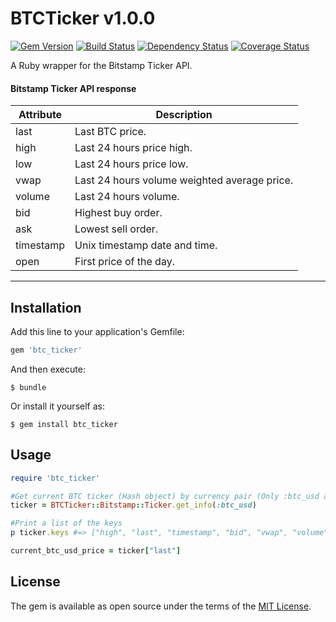 # BTCTicker  v1.0.0

[![Gem Version](https://badge.fury.io/rb/btc_ticker.svg)](https://badge.fury.io/rb/btc_ticker)
[![Build Status](https://travis-ci.org/ironbyte/btc_ticker.svg?branch=master)](https://travis-ci.org/ironbyte/btc_ticker)
[![Dependency Status](https://gemnasium.com/badges/github.com/ironbyte/btc_ticker.svg)](https://gemnasium.com/github.com/ironbyte/btc_ticker)
[![Coverage Status](https://coveralls.io/repos/github/ironbyte/btc_ticker/badge.svg?branch=master)](https://coveralls.io/github/ironbyte/btc_ticker?branch=master)

A Ruby wrapper for the Bitstamp Ticker API.

#### Bitstamp Ticker API response
Attribute   | Description
------------|----------------------------------------------------
last        | Last BTC price.
high        | Last 24 hours price high.
low         | Last 24 hours price low.
vwap        | Last 24 hours volume weighted average price.
volume      | Last 24 hours volume.
bid         | Highest buy order.
ask         | Lowest sell order.
timestamp   | Unix timestamp date and time.
open        | First price of the day.
----------------------------------------------------------------

## Installation

Add this line to your application's Gemfile:

```ruby
gem 'btc_ticker'
```

And then execute:

    $ bundle

Or install it yourself as:

    $ gem install btc_ticker

## Usage

```ruby
require 'btc_ticker'

#Get current BTC ticker (Hash object) by currency pair (Only :btc_usd and :btc_eur pairs are supported)
ticker = BTCTicker::Bitstamp::Ticker.get_info(:btc_usd)

#Print a list of the keys
p ticker.keys #=> ["high", "last", "timestamp", "bid", "vwap", "volume", "low", "ask", "open"]

current_btc_usd_price = ticker["last"]
```

## License

The gem is available as open source under the terms of the [MIT License](http://opensource.org/licenses/MIT).

